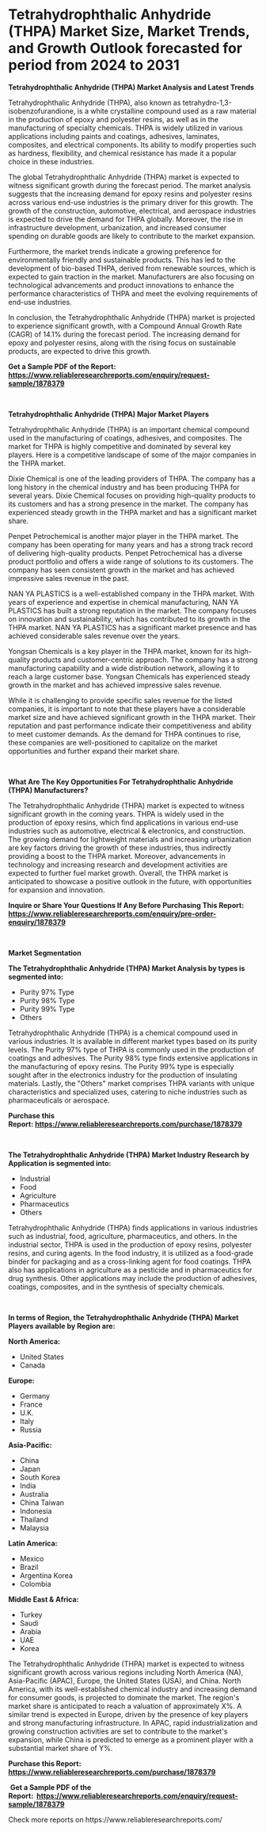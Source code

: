 <p><h1>Tetrahydrophthalic Anhydride (THPA) Market Size, Market Trends, and Growth Outlook forecasted for period from 2024 to 2031</h1></p><p><strong>Tetrahydrophthalic Anhydride (THPA) Market Analysis and Latest Trends</strong></p>
<p><p>Tetrahydrophthalic Anhydride (THPA), also known as tetrahydro-1,3-isobenzofurandione, is a white crystalline compound used as a raw material in the production of epoxy and polyester resins, as well as in the manufacturing of specialty chemicals. THPA is widely utilized in various applications including paints and coatings, adhesives, laminates, composites, and electrical components. Its ability to modify properties such as hardness, flexibility, and chemical resistance has made it a popular choice in these industries.</p><p>The global Tetrahydrophthalic Anhydride (THPA) market is expected to witness significant growth during the forecast period. The market analysis suggests that the increasing demand for epoxy resins and polyester resins across various end-use industries is the primary driver for this growth. The growth of the construction, automotive, electrical, and aerospace industries is expected to drive the demand for THPA globally. Moreover, the rise in infrastructure development, urbanization, and increased consumer spending on durable goods are likely to contribute to the market expansion.</p><p>Furthermore, the market trends indicate a growing preference for environmentally friendly and sustainable products. This has led to the development of bio-based THPA, derived from renewable sources, which is expected to gain traction in the market. Manufacturers are also focusing on technological advancements and product innovations to enhance the performance characteristics of THPA and meet the evolving requirements of end-use industries.</p><p>In conclusion, the Tetrahydrophthalic Anhydride (THPA) market is projected to experience significant growth, with a Compound Annual Growth Rate (CAGR) of 14.1% during the forecast period. The increasing demand for epoxy and polyester resins, along with the rising focus on sustainable products, are expected to drive this growth.</p></p>
<p><strong>Get a Sample PDF of the Report:&nbsp; <a href="https://www.reliableresearchreports.com/enquiry/request-sample/1878379">https://www.reliableresearchreports.com/enquiry/request-sample/1878379</a></strong></p>
<p>&nbsp;</p>
<p><strong>Tetrahydrophthalic Anhydride (THPA) Major Market Players</strong></p>
<p><p>Tetrahydrophthalic Anhydride (THPA) is an important chemical compound used in the manufacturing of coatings, adhesives, and composites. The market for THPA is highly competitive and dominated by several key players. Here is a competitive landscape of some of the major companies in the THPA market.</p><p>Dixie Chemical is one of the leading providers of THPA. The company has a long history in the chemical industry and has been producing THPA for several years. Dixie Chemical focuses on providing high-quality products to its customers and has a strong presence in the market. The company has experienced steady growth in the THPA market and has a significant market share.</p><p>Penpet Petrochemical is another major player in the THPA market. The company has been operating for many years and has a strong track record of delivering high-quality products. Penpet Petrochemical has a diverse product portfolio and offers a wide range of solutions to its customers. The company has seen consistent growth in the market and has achieved impressive sales revenue in the past.</p><p>NAN YA PLASTICS is a well-established company in the THPA market. With years of experience and expertise in chemical manufacturing, NAN YA PLASTICS has built a strong reputation in the market. The company focuses on innovation and sustainability, which has contributed to its growth in the THPA market. NAN YA PLASTICS has a significant market presence and has achieved considerable sales revenue over the years.</p><p>Yongsan Chemicals is a key player in the THPA market, known for its high-quality products and customer-centric approach. The company has a strong manufacturing capability and a wide distribution network, allowing it to reach a large customer base. Yongsan Chemicals has experienced steady growth in the market and has achieved impressive sales revenue.</p><p>While it is challenging to provide specific sales revenue for the listed companies, it is important to note that these players have a considerable market size and have achieved significant growth in the THPA market. Their reputation and past performance indicate their competitiveness and ability to meet customer demands. As the demand for THPA continues to rise, these companies are well-positioned to capitalize on the market opportunities and further expand their market share.</p></p>
<p>&nbsp;</p>
<p><strong>What Are The Key Opportunities For Tetrahydrophthalic Anhydride (THPA) Manufacturers?</strong></p>
<p><p>The Tetrahydrophthalic Anhydride (THPA) market is expected to witness significant growth in the coming years. THPA is widely used in the production of epoxy resins, which find applications in various end-use industries such as automotive, electrical & electronics, and construction. The growing demand for lightweight materials and increasing urbanization are key factors driving the growth of these industries, thus indirectly providing a boost to the THPA market. Moreover, advancements in technology and increasing research and development activities are expected to further fuel market growth. Overall, the THPA market is anticipated to showcase a positive outlook in the future, with opportunities for expansion and innovation.</p></p>
<p><strong>Inquire or Share Your Questions If Any Before Purchasing This Report: <a href="https://www.reliableresearchreports.com/enquiry/pre-order-enquiry/1878379">https://www.reliableresearchreports.com/enquiry/pre-order-enquiry/1878379</a></strong></p>
<p>&nbsp;</p>
<p><strong>Market Segmentation</strong></p>
<p><strong>The Tetrahydrophthalic Anhydride (THPA) Market Analysis by types is segmented into:</strong></p>
<p><ul><li>Purity 97% Type</li><li>Purity 98% Type</li><li>Purity 99% Type</li><li>Others</li></ul></p>
<p><p>Tetrahydrophthalic Anhydride (THPA) is a chemical compound used in various industries. It is available in different market types based on its purity levels. The Purity 97% type of THPA is commonly used in the production of coatings and adhesives. The Purity 98% type finds extensive applications in the manufacturing of epoxy resins. The Purity 99% type is especially sought after in the electronics industry for the production of insulating materials. Lastly, the "Others" market comprises THPA variants with unique characteristics and specialized uses, catering to niche industries such as pharmaceuticals or aerospace.</p></p>
<p><strong>Purchase this Report:&nbsp;<a href="https://www.reliableresearchreports.com/purchase/1878379">https://www.reliableresearchreports.com/purchase/1878379</a></strong></p>
<p>&nbsp;</p>
<p><strong>The Tetrahydrophthalic Anhydride (THPA) Market Industry Research by Application is segmented into:</strong></p>
<p><ul><li>Industrial</li><li>Food</li><li>Agriculture</li><li>Pharmaceutics</li><li>Others</li></ul></p>
<p><p>Tetrahydrophthalic Anhydride (THPA) finds applications in various industries such as industrial, food, agriculture, pharmaceutics, and others. In the industrial sector, THPA is used in the production of epoxy resins, polyester resins, and curing agents. In the food industry, it is utilized as a food-grade binder for packaging and as a cross-linking agent for food coatings. THPA also has applications in agriculture as a pesticide and in pharmaceutics for drug synthesis. Other applications may include the production of adhesives, coatings, composites, and in the synthesis of specialty chemicals.</p></p>
<p>&nbsp;</p>
<p><strong>In terms of Region, the Tetrahydrophthalic Anhydride (THPA) Market Players available by Region are:</strong></p>
<p>
    <p> <strong> North America: </strong>
        <ul>
            <li>United States</li>
            <li>Canada</li>
        </ul>
        </p> 
    <p> <strong> Europe: </strong>
        <ul>
            <li>Germany</li>
            <li>France</li>
            <li>U.K.</li>
            <li>Italy</li>
            <li>Russia</li>
        </ul>
        </p> 
    <p> <strong> Asia-Pacific: </strong>
        <ul>
            <li>China</li>
            <li>Japan</li>
            <li>South Korea</li>
            <li>India</li>
            <li>Australia</li>
            <li>China Taiwan</li>
            <li>Indonesia</li>
            <li>Thailand</li>
            <li>Malaysia</li>
        </ul>
        </p> 
    <p> <strong> Latin America: </strong>
        <ul>
            <li>Mexico</li>
            <li>Brazil</li>
            <li>Argentina Korea</li>
            <li>Colombia</li>
        </ul>
        </p> 
    <p> <strong> Middle East & Africa: </strong>
        <ul>
            <li>Turkey</li>
            <li>Saudi</li>
            <li>Arabia</li>
            <li>UAE</li>
            <li>Korea</li>
        </ul>
    </p>
    </p>
<p><p>The Tetrahydrophthalic Anhydride (THPA) market is expected to witness significant growth across various regions including North America (NA), Asia-Pacific (APAC), Europe, the United States (USA), and China. North America, with its well-established chemical industry and increasing demand for consumer goods, is projected to dominate the market. The region's market share is anticipated to reach a valuation of approximately X%. A similar trend is expected in Europe, driven by the presence of key players and strong manufacturing infrastructure. In APAC, rapid industrialization and growing construction activities are set to contribute to the market's expansion, while China is predicted to emerge as a prominent player with a substantial market share of Y%.</p></p>
<p><strong>Purchase this Report: <a href="https://www.reliableresearchreports.com/purchase/1878379">https://www.reliableresearchreports.com/purchase/1878379</a></strong></p>
<p>&nbsp;<strong>Get a Sample PDF of the Report:&nbsp;&nbsp;<a href="https://www.reliableresearchreports.com/enquiry/request-sample/1878379">https://www.reliableresearchreports.com/enquiry/request-sample/1878379</a></strong></p>
<p><strong></strong></p>
<p>Check more reports on https://www.reliableresearchreports.com/</p>